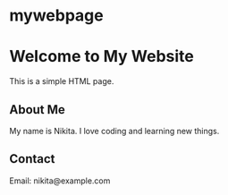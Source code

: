 # mywebpage

<html>
<head>
  <title>My First Web Page</title>
</head>
<body>

  <h1>Welcome to My Website</h1>
  <p>This is a simple HTML page.</p>
  
  <h2>About Me</h2>
  <p>My name is Nikita. I love coding and learning new things.</p>

  <h2>Contact</h2>
  <p>Email: nikita@example.com</p>

</body>
</html>
